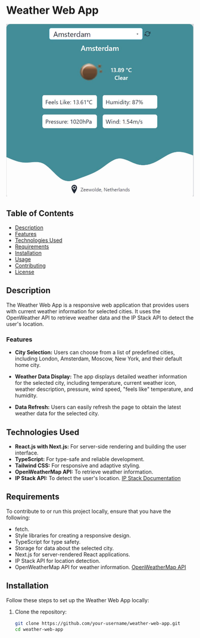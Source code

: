# Weather Web App

![Weather App Screenshot](screenshot.JPG)

## Table of Contents

- [Description](#description)
- [Features](#features)
- [Technologies Used](#technologies-used)
- [Requirements](#requirements)
- [Installation](#installation)
- [Usage](#usage)
- [Contributing](#contributing)
- [License](#license)

## Description

The Weather Web App is a responsive web application that provides users with current weather information for selected cities. It uses the OpenWeather API to retrieve weather data and the IP Stack API to detect the user's location.

### Features

- **City Selection:** Users can choose from a list of predefined cities, including London, Amsterdam, Moscow, New York, and their default home city.

- **Weather Data Display:** The app displays detailed weather information for the selected city, including temperature, current weather icon, weather description, pressure, wind speed, "feels like" temperature, and humidity.

- **Data Refresh:** Users can easily refresh the page to obtain the latest weather data for the selected city.


## Technologies Used

- **React.js with Next.js:** For server-side rendering and building the user interface.
- **TypeScript:** For type-safe and reliable development.
- **Tailwind CSS:** For responsive and adaptive styling.
- **OpenWeatherMap API:** To retrieve weather information.
- **IP Stack API:** To detect the user's location. [IP Stack Documentation](https://ipstack.com/documentation)

## Requirements

To contribute to or run this project locally, ensure that you have the following:

- fetch.
- Style libraries for creating a responsive design.
- TypeScript for type safety.
- Storage for data about the selected city.
- Next.js for server-rendered React applications.
- IP Stack API for location detection.
- OpenWeatherMap API for weather information. [OpenWeatherMap API](https://openweathermap.org/)

## Installation

Follow these steps to set up the Weather Web App locally:

1. Clone the repository:

   ```bash
   git clone https://github.com/your-username/weather-web-app.git
   cd weather-web-app
